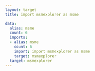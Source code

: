 ```yaml
---
layout: target
title: import msmexplorer as msme

data:
  alias: msme
  count: 6
  imports:
  - alias: msme
    count: 6
    import: import msmexplorer as msme
    target: msmexplorer
  target: msmexplorer
---
```

